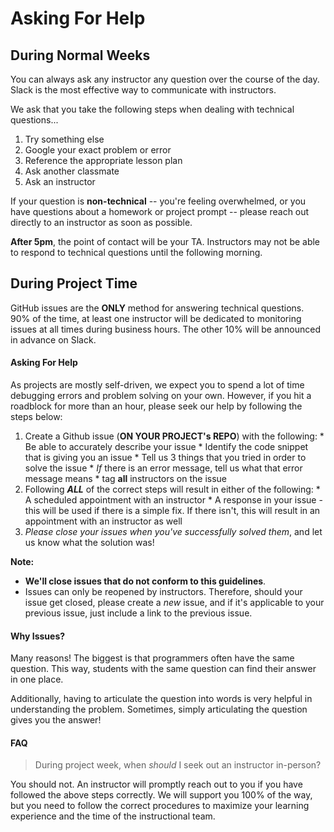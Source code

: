 # Asking For Help

## During Normal Weeks

You can always ask any instructor any question over the course of the day. Slack is the most effective way to communicate with instructors.

We ask that you take the following steps when dealing with technical questions...

1. Try something else
2. Google your exact problem or error
3. Reference the appropriate lesson plan
4. Ask another classmate
5. Ask an instructor

If your question is **non-technical** -- you're feeling overwhelmed, or you have questions about a homework or project prompt -- please reach out directly to an instructor as soon as possible.

**After 5pm**, the point of contact will be your TA. Instructors may not be able to respond to technical questions until the following morning.

## During Project Time

GitHub issues are the **ONLY** method for answering technical questions. 90% of the time, at least one instructor will be dedicated to monitoring issues at all times during business hours. The other 10% will be announced in advance on Slack.


#### Asking For Help
As projects are mostly self-driven, we expect you to spend a lot of time debugging errors and problem solving on your own. However, if you hit a roadblock for more than an hour, please seek our help by following the steps below:
  1. Create a Github issue (**ON YOUR PROJECT's REPO**) with the following:
    * Be able to accurately describe your issue
    * Identify the code snippet that is giving you an issue
    * Tell us 3 things that you tried in order to solve the issue
    * _If_ there is an error message, tell us what that error message means
    * tag **all** instructors on the issue
  1. Following _**ALL**_ of the correct steps will result in either of the following:
    * A scheduled appointment with an instructor
    * A response in your issue - this will be used if there is a simple fix. If there isn't, this will result in an appointment with an instructor as well
  3. *Please close your issues when you've successfully solved them*, and let us know what the solution was!

**Note:**
- **We'll close issues that do not conform to this guidelines**.
- Issues can only be reopened by instructors. Therefore, should your issue get closed, please create a *new* issue, and if it's applicable to your previous issue, just include a link to the previous issue.

#### Why Issues?

Many reasons! The biggest is that programmers often have the same question. This way, students with the same question can find their answer in one place.

Additionally, having to articulate the question into words is very helpful in understanding the problem. Sometimes, simply articulating the question gives you the answer!

#### FAQ

> During project week, when *should* I seek out an instructor in-person?

You should not. An instructor will promptly reach out to you if you have followed the above steps correctly. We will support you 100% of the way, but you need to follow the correct procedures to maximize your learning experience and the time of the instructional team.
